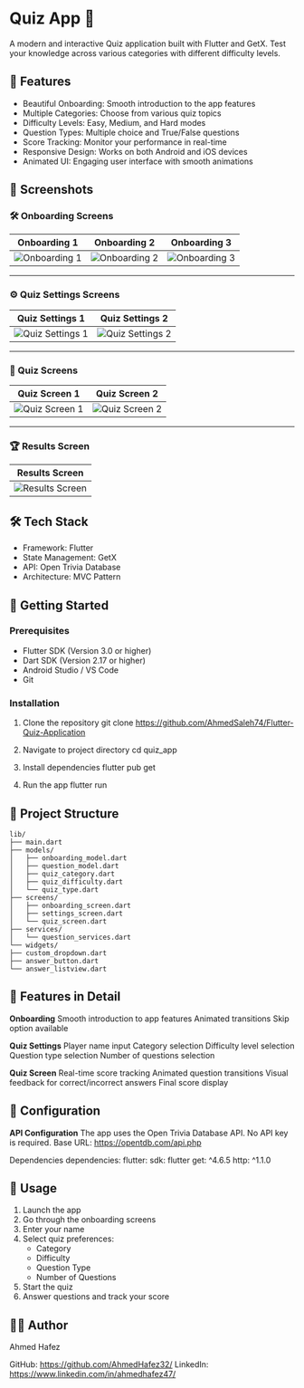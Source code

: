 # Quiz App 📱

A modern and interactive Quiz application built with Flutter and GetX. Test your knowledge across various categories with different difficulty levels.

## 🌟 Features

- Beautiful Onboarding: Smooth introduction to the app features
- Multiple Categories: Choose from various quiz topics
- Difficulty Levels: Easy, Medium, and Hard modes
- Question Types: Multiple choice and True/False questions
- Score Tracking: Monitor your performance in real-time
- Responsive Design: Works on both Android and iOS devices
- Animated UI: Engaging user interface with smooth animations

## 📸 Screenshots

### **🛠 Onboarding Screens**
| Onboarding 1 | Onboarding 2 | Onboarding 3 |  
|--------------|--------------|--------------|  
| ![Onboarding 1](assets/screenshots/onboarding1.png) | ![Onboarding 2](assets/screenshots/onboarding2.png) | ![Onboarding 3](assets/screenshots/onboarding3.png) |  

---

### **⚙️ Quiz Settings Screens**
| Quiz Settings 1 | Quiz Settings 2                                          |  
|-----------------|----------------------------------------------------------|  
| ![Quiz Settings 1](assets/screenshots/quiz_setting1.png) | ![Quiz Settings 2](assets/screenshots/quiz_setting2.png) |  

---

### **📝 Quiz Screens**
| Quiz Screen 1 | Quiz Screen 2                                         |  
|--------------|-------------------------------------------------------|  
| ![Quiz Screen 1](assets/screenshots/quiz_screen1.png) | ![Quiz Screen 2](assets/screenshots/quiz_screen2.png) |  

---

### **🏆 Results Screen**
| Results Screen                                   |  
|--------------------------------------------------|  
| ![Results Screen](assets/screenshots/result.png) |  


## 🛠️ Tech Stack

- Framework: Flutter
- State Management: GetX
- API: Open Trivia Database
- Architecture: MVC Pattern

## 🚀 Getting Started

### Prerequisites

- Flutter SDK (Version 3.0 or higher)
- Dart SDK (Version 2.17 or higher)
- Android Studio / VS Code
- Git

### Installation

1. Clone the repository
   git clone https://github.com/AhmedSaleh74/Flutter-Quiz-Application

2. Navigate to project directory
   cd quiz_app

3. Install dependencies
   flutter pub get

4. Run the app
   flutter run

## 📁 Project Structure

```plaintext
lib/
├── main.dart
├── models/
│   ├── onboarding_model.dart
│   ├── question_model.dart
│   ├── quiz_category.dart
│   ├── quiz_difficulty.dart
│   └── quiz_type.dart
├── screens/
│   ├── onboarding_screen.dart
│   ├── settings_screen.dart
│   └── quiz_screen.dart
├── services/
│   └── question_services.dart
└── widgets/
├── custom_dropdown.dart
├── answer_button.dart
└── answer_listview.dart
```

## 🎯 Features in Detail

**Onboarding**
Smooth introduction to app features
Animated transitions
Skip option available

**Quiz Settings**
Player name input
Category selection
Difficulty level selection
Question type selection
Number of questions selection

**Quiz Screen**
Real-time score tracking
Animated question transitions
Visual feedback for correct/incorrect answers
Final score display

## 🔧 Configuration

**API Configuration**
The app uses the Open Trivia Database API. No API key is required.
Base URL: https://opentdb.com/api.php

Dependencies
dependencies:
flutter:
sdk: flutter
get: ^4.6.5
http: ^1.1.0


## 📝 Usage
1. Launch the app
2. Go through the onboarding screens
3. Enter your name
4. Select quiz preferences:
    - Category
    - Difficulty
    - Question Type
    - Number of Questions
5. Start the quiz
6. Answer questions and track your score


## 👨‍💻 Author
Ahmed Hafez

GitHub: https://github.com/AhmedHafez32/
LinkedIn: https://www.linkedin.com/in/ahmedhafez47/
